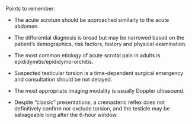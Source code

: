 Points to remember:

- The acute scrotum should be approached similarly to the acute abdomen.

- The differential diagnosis is broad but may be narrowed based on the patient’s demographics, risk factors, history and physical examination.

- The most common etiology of acute scrotal pain in adults is epididymitis/epididymo-orchitis.

- Suspected testicular torsion is a time-dependent surgical emergency and consultation should be not delayed.

- The most appropriate imaging modality is usually Doppler ultrasound.

- Despite “classic” presentations, a cremasteric reflex does not definitively confirm nor exclude torsion, and the testicle may be salvageable long after the 6-hour window.
